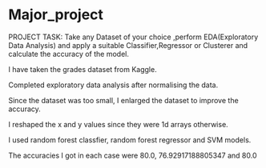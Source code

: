 # Major_project

PROJECT TASK: Take any Dataset of your choice ,perform EDA(Exploratory Data Analysis) and apply a suitable Classifier,Regressor or Clusterer and calculate the accuracy of the model.

I have taken the grades dataset from Kaggle.

Completed exploratory data analysis after normalising the data.

Since the dataset was too small, I enlarged the dataset to improve the accuracy.

I reshaped the x and y values since they were 1d arrays otherwise.

I used random forest classfier, random forest regressor and SVM models.

The accuracies I got in each case were 80.0, 76.92917188805347 and 80.0

